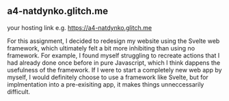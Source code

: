 ## a4-natdynko.glitch.me

your hosting link e.g. https://a4-natdynko.glitch.me

For this assignment, I decided to redesign my website using the Svelte web framework, which ultimately felt a bit more inhibiting than using no framework. For example, I found myself struggling to recreate actions that I had already done once before in pure Javascript, which I think dappens the usefulness of the framework. If I were to start a completely new web app by myself, I would definitely choose to use a framework like Svelte, but for implmentation into a pre-exisiting app, it makes things unneccessarily difficult.

